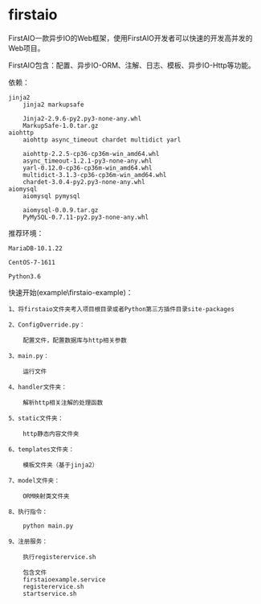 # firstaio

FirstAIO一款异步IO的Web框架，使用FirstAIO开发者可以快速的开发高并发的Web项目。

FirstAIO包含：配置、异步IO-ORM、注解、日志、模板、异步IO-Http等功能。


依赖：

	jinja2
		jinja2 markupsafe
		
		Jinja2-2.9.6-py2.py3-none-any.whl
		MarkupSafe-1.0.tar.gz
	aiohttp
		aiohttp async_timeout chardet multidict yarl
		
		aiohttp-2.2.5-cp36-cp36m-win_amd64.whl
		async_timeout-1.2.1-py3-none-any.whl
		yarl-0.12.0-cp36-cp36m-win_amd64.whl
		multidict-3.1.3-cp36-cp36m-win_amd64.whl
		chardet-3.0.4-py2.py3-none-any.whl
	aiomysql
		aiomysql pymysql
		
		aiomysql-0.0.9.tar.gz
		PyMySQL-0.7.11-py2.py3-none-any.whl
	

推荐环境：

	MariaDB-10.1.22

	CentOS-7-1611
	
	Python3.6


快速开始(example\firstaio-example)：

	1、将firstaio文件夹考入项目根目录或者Python第三方插件目录site-packages
	
	2、ConfigOverride.py：

		配置文件，配置数据库与http相关参数

	3、main.py：

		运行文件
		
	4、handler文件夹：

		解析http相关注解的处理函数
		
	5、static文件夹：
		
		http静态内容文件夹
		
	6、templates文件夹：

		模板文件夹（基于jinja2）
		
	7、model文件夹：

		ORM映射类文件夹

	8、执行指令：

		python main.py
	
	9、注册服务：
		
		执行registerervice.sh
		
		包含文件
		firstaioexample.service
		registerervice.sh
		startservice.sh
	
